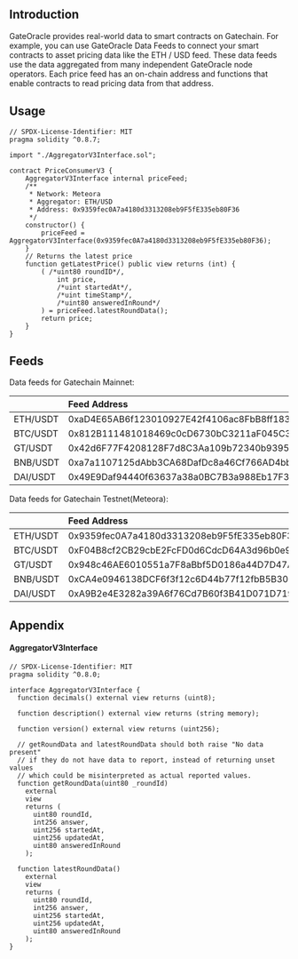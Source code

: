 ## Introduction

GateOracle provides real-world data to smart contracts on Gatechain. For example, you can use GateOracle Data Feeds to connect your smart contracts to asset pricing data like the ETH / USD feed. These data feeds use the data aggregated from many independent GateOracle node operators. Each price feed has an on-chain address and functions that enable contracts to read pricing data from that address.

## Usage

```
// SPDX-License-Identifier: MIT
pragma solidity ^0.8.7;

import "./AggregatorV3Interface.sol";

contract PriceConsumerV3 {
    AggregatorV3Interface internal priceFeed;
    /**
     * Network: Meteora
     * Aggregator: ETH/USD
     * Address: 0x9359fec0A7a4180d3313208eb9F5fE335eb80F36
     */
    constructor() {
        priceFeed = AggregatorV3Interface(0x9359fec0A7a4180d3313208eb9F5fE335eb80F36);
    }
    // Returns the latest price
    function getLatestPrice() public view returns (int) {
        ( /*uint80 roundID*/,
            int price,
            /*uint startedAt*/,
            /*uint timeStamp*/,
            /*uint80 answeredInRound*/
        ) = priceFeed.latestRoundData();
        return price;
    }
}
```

## Feeds

Data feeds for Gatechain Mainnet:

|  | Feed Address | Decimals |
| :---- | :---- | :----: |
| ETH/USDT | 0xaD4E65AB6f123010927E42f4106ac8FbB8ff1838 | 8 |
| BTC/USDT | 0x812B111481018469c0cD6730bC3211aF045C323a | 8 |
| GT/USDT | 0x42d6F77F4208128F7d8C3Aa109b72340b939575d | 8 |
| BNB/USDT | 0xa7a1107125dAbb3CA68DafDc8a46Cf766AD4bbbb | 8 |
| DAI/USDT | 0x49E9Daf94440f63637a38a0BC7B3a988Eb17F394 | 8 |


Data feeds for Gatechain Testnet(Meteora):

|  | Feed Address | Decimals |
| :---- | :---- | :----: |
| ETH/USDT | 0x9359fec0A7a4180d3313208eb9F5fE335eb80F36 | 8 |
| BTC/USDT | 0xF04B8cf2CB29cbE2FcFD0d6CdcD64A3d96b0e944 | 8 |
| GT/USDT | 0x948c46AE6010551a7F8aBbf5D0186a44D7D47Af3 | 8 |
| BNB/USDT | 0xCA4e0946138DCF6f3f12c6D44b77f12fbB5B308E | 8 |
| DAI/USDT | 0xA9B2e4E3282a39A6f76Cd7B60f3B41D071D71902 | 8 |


## Appendix

#### AggregatorV3Interface

```
// SPDX-License-Identifier: MIT
pragma solidity ^0.8.0;

interface AggregatorV3Interface {
  function decimals() external view returns (uint8);

  function description() external view returns (string memory);

  function version() external view returns (uint256);

  // getRoundData and latestRoundData should both raise "No data present"
  // if they do not have data to report, instead of returning unset values
  // which could be misinterpreted as actual reported values.
  function getRoundData(uint80 _roundId)
    external
    view
    returns (
      uint80 roundId,
      int256 answer,
      uint256 startedAt,
      uint256 updatedAt,
      uint80 answeredInRound
    );

  function latestRoundData()
    external
    view
    returns (
      uint80 roundId,
      int256 answer,
      uint256 startedAt,
      uint256 updatedAt,
      uint80 answeredInRound
    );
}
```



